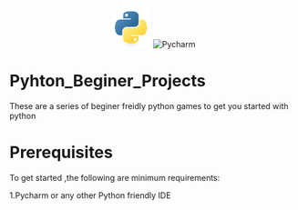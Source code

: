 
<div align ="center">
  <img  src = "https://github.com/devicons/devicon/blob/master/icons/python/python-original.svg" title="Python" alt="Python" width="70" height="70"/>
  <img src ="https://seeklogo.com/images/P/pycharm-logo-51B1427388-seeklogo.com.png" alt="Pycharm" width="100" height="100"/>
  </div>

# Pyhton_Beginer_Projects

These are a series of beginer freidly python games to get you started with python 

# Prerequisites

To get started ,the following are minimum requirements:

1.Pycharm or any other Python friendly  IDE




